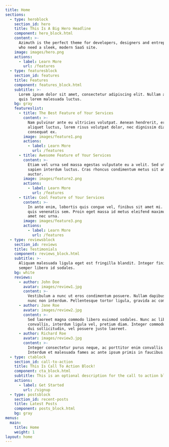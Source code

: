 ```yaml
---
title: Home
sections:
  - type: heroblock
    section_id: hero
    title: This Is A Big Hero Headline
    component: hero_block.html
    content: >-
      Azimuth is the perfect theme for developers, designers and entrepreneurs
      who need a sleek, modern SaaS site.
    image: images/hero.png
    actions:
      - label: Learn More
        url: /features
  - type: featuresblock
    section_id: features
    title: Features
    component: features_block.html
    subtitle: >-
      Lorem ipsum dolor sit amet, consectetur adipiscing elit. Nullam a metus
      quis lorem malesuada luctus.
    bg: gray
    featureslist:
      - title: The Best Feature of Your Services
        content: >-
          Nam pulvinar ante eu ultricies volutpat. Aenean hendrerit, eros sed
          aliquet luctus, lorem risus volutpat dolor, nec dignissim diam neque
          consequat ex.
        image: images/feature1.png
        actions:
          - label: Learn More
            url: /features
      - title: Awesome Feature of Your Services
        content: >-
          Etiam vel urna sed massa egestas vulputate eu a velit. Sed ut nisl nec
          sapien interdum luctus. Cras rhoncus condimentum metus sit amet
          auctor.
        image: images/feature2.png
        actions:
          - label: Learn More
            url: /features
      - title: Cool Feature of Your Services
        content: >-
          In ante enim, lobortis quis congue vel, finibus sit amet mi. Aenean
          quis venenatis sem. Proin eget massa id metus eleifend maximus sit
          amet nec urna.
        image: images/feature3.png
        actions:
          - label: Learn More
            url: /features
  - type: reviewsblock
    section_id: reviews
    title: Testimonials
    component: reviews_block.html
    subtitle: >-
      Aliquam malesuada ligula eget est fringilla blandit. Integer finibus
      semper libero id sodales.
    bg: white
    reviews:
      - author: John Doe
        avatar: images/review1.jpg
        content: >-
          Vestibulum a nunc ut eros condimentum posuere. Nullam dapibus quis
          nunc non interdum. Pellentesque tortor ligula, gravida ac commodo eu.
      - author: Jane Roe
        avatar: images/review2.jpg
        content: >-
          Sed laoreet magna commodo libero euismod sodales. Nunc ac libero
          convallis, interdum ligula vel, pretium diam. Integer commodo sem at
          dui sollicitudin, vel posuere justo laoreet.
      - author: Richard Roe
        avatar: images/review3.jpg
        content: >-
          Integer consectetur purus neque, ac porttitor enim convallis vitae.
          Interdum et malesuada fames ac ante ipsum primis in faucibus.
  - type: ctablock
    section_id: call-to-action
    title: This Is Call To Action Block!
    component: cta_block.html
    subtitle: This is an optional description for the call to action block.
    actions:
      - label: Get Started
        url: /signup
  - type: postsblock
    section_id: recent-posts
    title: Latest Posts
    component: posts_block.html
    bg: gray
menus:
  main:
    title: Home
    weight: 1
layout: home
---
```


